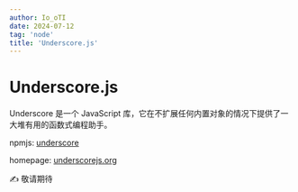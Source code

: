 ```yaml
---
author: Io_oTI
date: 2024-07-12
tag: 'node'
title: 'Underscore.js'
---
```


# Underscore.js

Underscore 是一个 JavaScript 库，它在不扩展任何内置对象的情况下提供了一大堆有用的函数式编程助手。

npmjs: [underscore](https://www.npmjs.com/package/underscore)

homepage: [underscorejs.org](http://underscorejs.org/)

✍ 敬请期待
